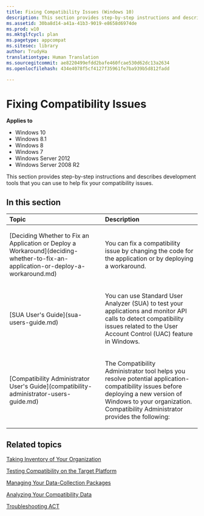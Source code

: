 ```yaml
---
title: Fixing Compatibility Issues (Windows 10)
description: This section provides step-by-step instructions and describes development tools that you can use to help fix your compatibility issues.
ms.assetid: 30ba8d14-a41a-41b3-9019-e8658d6974de
ms.prod: w10
ms.mktglfcycl: plan
ms.pagetype: appcompat
ms.sitesec: library
author: TrudyHa
translationtype: Human Translation
ms.sourcegitcommit: ae8220499efdd2bafe460fcae530d62dc13a2634
ms.openlocfilehash: 434e4078f5cf4127f35961fe7ba939b5d812fadd

---
```


# Fixing Compatibility Issues


**Applies to**

-   Windows 10
-   Windows 8.1
-   Windows 8
-   Windows 7
-   Windows Server 2012
-   Windows Server 2008 R2

This section provides step-by-step instructions and describes development tools that you can use to help fix your compatibility issues.

## In this section


<table>
<colgroup>
<col width="50%" />
<col width="50%" />
</colgroup>
<thead>
<tr class="header">
<th align="left">Topic</th>
<th align="left">Description</th>
</tr>
</thead>
<tbody>
<tr class="odd">
<td align="left"><p>[Deciding Whether to Fix an Application or Deploy a Workaround](deciding-whether-to-fix-an-application-or-deploy-a-workaround.md)</p></td>
<td align="left"><p>You can fix a compatibility issue by changing the code for the application or by deploying a workaround.</p></td>
</tr>
<tr class="even">
<td align="left"><p>[SUA User's Guide](sua-users-guide.md)</p></td>
<td align="left"><p>You can use Standard User Analyzer (SUA) to test your applications and monitor API calls to detect compatibility issues related to the User Account Control (UAC) feature in Windows.</p></td>
</tr>
<tr class="odd">
<td align="left"><p>[Compatibility Administrator User's Guide](compatibility-administrator-users-guide.md)</p></td>
<td align="left"><p>The Compatibility Administrator tool helps you resolve potential application-compatibility issues before deploying a new version of Windows to your organization. Compatibility Administrator provides the following:</p></td>
</tr>
</tbody>
</table>

 

## Related topics


[Taking Inventory of Your Organization](taking-inventory-of-your-organization.md)

[Testing Compatibility on the Target Platform](testing-compatibility-on-the-target-platform.md)

[Managing Your Data-Collection Packages](managing-your-data-collection-packages.md)

[Analyzing Your Compatibility Data](analyzing-your-compatibility-data.md)

[Troubleshooting ACT](troubleshooting-act.md)

 

 








<!--HONumber=Jun16_HO4-->


